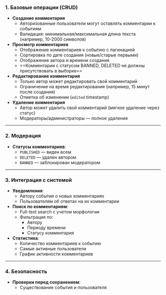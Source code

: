 ### 1. **Базовые операции (CRUD)**

- **Создание комментария**
    - Авторизованные пользователи могут оставлять комментарии к событиям
    - Валидация: минимальная/максимальная длина текста (например, 10-2000 символов)
- **Просмотр комментариев**
    - Отображение комментариев к событию с пагинацией
    - Сортировка по дате создания (новые/старые первыми)
    - Отображение автора и времени создания
    - ==Комментарии с статусом BANNED, DELETED не должны присутствовать в выборке==
- **Редактирование комментария**
    - Только автор может редактировать свой комментарий
    - Ограничение на время редактирования (например, 15 минут после создания)
    - Отметка об изменении (`edited` timestamp)
- **Удаление комментария**
    - Автор может удалить свой комментарий (мягкое удаление через статус)
    - Модераторы/администраторы — полное удаление

---

### 2. **Модерация**

- **Статусы комментариев**:
    - `PUBLISHED` — виден всем
    - `DELETED` — удален автором
    - `BANNED` — заблокирован модератором

---

### 3. **Интеграция с системой**

- **Уведомления**:
    - Автору события о новых комментариях
    - Пользователям об ответах на их комментарии
- **Поиск по комментариям**:
    - Full-text search с учетом морфологии
    - Фильтрация по:
        - Автору
        - Периоду времени
        - Статусу комментария
- **Статистика**:
    - Количество комментариев к событию
    - Самые активные пользователи
    - График активности комментариев

---

### 4. **Безопасность**

- **Проверки перед сохранением**:
    - Существование события и пользователя